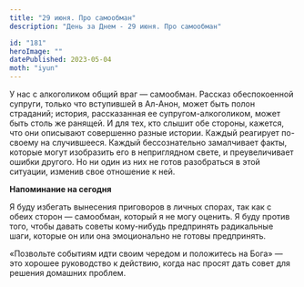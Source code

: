 ```yaml
---
title: "29 июня. Про самообман"
description: "День за Днем - 29 июня. Про самообман"

id: "181"
heroImage: ""
datePublished: 2023-05-04
moth: "iyun"
---
```


У нас с алкоголиком общий враг — самообман. Рассказ обеспокоенной супруги,
только что вступившей в Ал-Анон, может быть полон страданий; история,
рассказанная ее супругом-алкоголиком, может быть столь же ранящей. И для тех,
кто слышит обе стороны, кажется, что они описывают совершенно разные истории.
Каждый реагирует по-своему на случившееся. Каждый бессознательно замалчивает
факты, которые могут изобразить его в неприглядном свете, и преувеличивает
ошибки другого. Но ни один из них не готов разобраться в этой ситуации,
изменив свое отношение к ней.

**Напоминание на сегодня**

Я буду избегать вынесения приговоров в личных спорах, так как с обеих сторон —
самообман, который я не могу оценить. Я буду против того, чтобы давать советы
кому-нибудь предпринять радикальные шаги, которые он или она эмоционально не
готовы предпринять.

«Позвольте событиям идти своим чередом и положитесь на Бога» — это хорошее
руководство к действию, когда нас просят дать совет для решения домашних
проблем.
